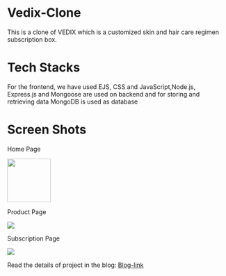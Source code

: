 # Vedix-Clone
This is a clone of VEDIX which is a customized skin and hair care regimen subscription box.
# Tech Stacks
For the frontend, we have used EJS, CSS and JavaScript,Node.js, Express.js and Mongoose are used on backend and for storing and retrieving data MongoDB is used as database
# Screen Shots
<p>Home Page</p>
<img src="https://cdn.shopify.com/s/files/1/0037/7690/5283/files/vx_banner_home_m.jpg?v=1609309318" height="100px">
<p>Product Page</p>
<img src="https://miro.medium.com/max/700/1*CRGyx1uOut4eiMI0wXub3A.png">
<p>Subscription Page</p>
<img src="https://miro.medium.com/max/700/1*OxcNZ_Hrtd2ZBNWj1idqKg.png">
<p>Read the details of project in the blog:
  <a href="https://medium.com/@iwilldofine/enhancement-to-our-previous-project-1c0143a8f5c4">Blog-link</a>
</p>
